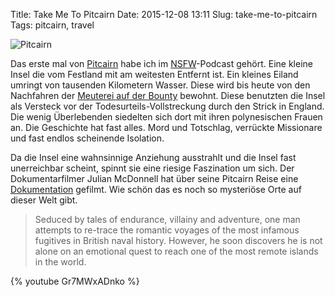 Title: Take Me To Pitcairn
Date: 2015-12-08 13:11
Slug: take-me-to-pitcairn
Tags: pitcairn, travel

![Pitcairn]({filename}/images/pitcairn.png)

Das erste mal von [Pitcairn](https://de.wikipedia.org/wiki/Pitcairn) habe ich im [NSFW](http://not-safe-for-work.de/nsfw049-flauschsandstrahler/)-Podcast gehört. Eine kleine Insel die vom Festland mit am weitesten Entfernt ist. Ein kleines Eiland umringt von tausenden Kilometern Wasser. Diese wird bis heute von den Nachfahren der [Meuterei auf der Bounty](https://de.wikipedia.org/wiki/Bounty) bewohnt. Diese benutzten die Insel als Versteck vor der Todesurteils-Vollstreckung durch den Strick in England. Die wenig Überlebenden siedelten sich dort mit ihren polynesischen Frauen an. Die Geschichte hat fast alles. Mord und Totschlag, verrückte Missionare und fast endlos scheinende Isolation.

Da die Insel eine wahnsinnige Anziehung ausstrahlt und die Insel fast unerreichbar scheint, spinnt sie eine riesige Faszination um sich. Der Dokumentarfilmer Julian McDonnell hat über seine Pitcairn Reise eine [Dokumentation](http://www.takemetopitcairn.com/) gefilmt. Wie schön das es noch so mysteriöse Orte auf dieser Welt gibt.

> Seduced by tales of endurance, villainy and adventure, one man attempts to re-trace the romantic voyages of the most infamous fugitives in British naval history. However, he soon discovers he is not alone on an emotional quest to reach one of the most remote islands in the world.

{% youtube Gr7MWxADnko %}
